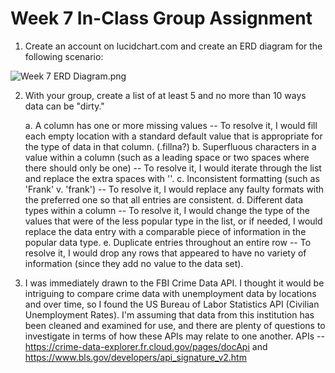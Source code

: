 # Week 7 In-Class Group Assignment

1.  Create an account on lucidchart.com and create an ERD diagram for the following scenario:

 
![Week 7 ERD Diagram.png](https://github.com/jmort16/InClass/blob/f01ad9d276671df2b2cb0bfb908fd47457126cd5/Week%207%20ERD%20Diagram.png)


2.  With your group, create a list of at least 5 and no more than 10 ways data can be "dirty."

    a.  A column has one or more missing values -- To resolve it, I would fill each empty location with a standard default value that is appropriate for the type of data in that column.  (.fillna?)
    b.  Superfluous characters in a value within a column (such as a leading space or two spaces where there should only be one) -- To resolve it, I would iterate through the list and replace the extra spaces with ''.
    c.  Inconsistent formatting (such as 'Frank' v. 'frank') -- To resolve it, I would replace any faulty formats with the preferred one so that all entries are consistent.
    d.  Different data types within a column -- To resolve it, I would change the type of the values that were of the less popular type in the list, or if needed, I would replace the data entry with a comparable piece of information in the popular data type.
    e.  Duplicate entries throughout an entire row -- To resolve it, I would drop any rows that appeared to have no variety of information (since they add no value to the data set).
    
3.  I was immediately drawn to the FBI Crime Data API.  I thought it would be intriguing to compare crime data with unemployment data by locations and over time, so I found the US Bureau of Labor Statistics API (Civilian Unemployment Rates).  I'm assuming that data from this institution has been cleaned and examined for use, and there are plenty of questions to investigate in terms of how these APIs may relate to one another.
        APIs --  https://crime-data-explorer.fr.cloud.gov/pages/docApi and https://www.bls.gov/developers/api_signature_v2.htm